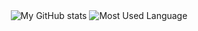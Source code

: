 




 <p align="center">
    <img  align="center" src="https://github-readme-stats.vercel.app/api/top-langs/?username=digoarthur&bg_color=9370DB&text_color=FFFAFA&title_color=FFFFFF&style=centerme" alt="My GitHub stats"/>
    <img  align="center" src="https://github-readme-stats.vercel.app/api?username=digoarthur&show_icons=true&theme=radical&title_color=FFFFFF&bg_color=9370DB&text_color=FFFAFA" alt="Most Used Language"/>
</p>
